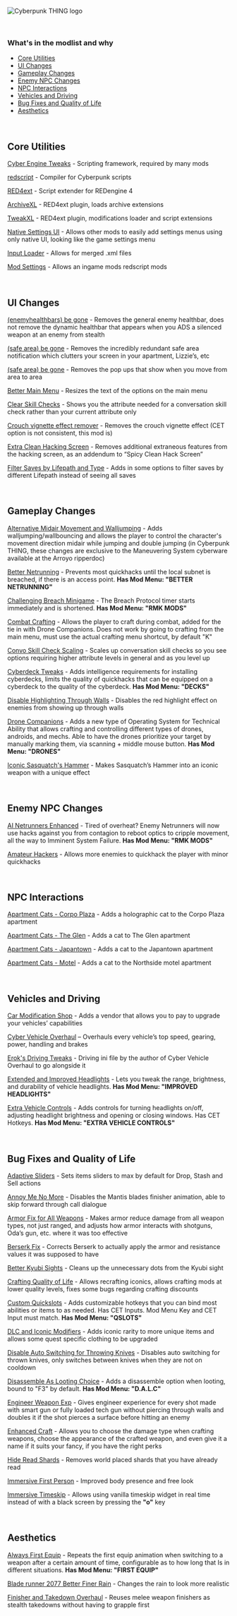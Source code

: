 ![Cyberpunk THING logo](https://i.imgur.com/OehZMjj.png)

&#10240;

### What's in the modlist and why


- [Core Utilities](#core-utilities)
- [UI Changes](#ui-changes)
- [Gameplay Changes](#gameplay-changes)
- [Enemy NPC Changes](#enemy-npc-changes)
- [NPC Interactions](#npc-interactions)
- [Vehicles and Driving](#vehicles-and-driving)
- [Bug Fixes and Quality of Life](#bug-fixes-and-quality-of-life)
- [Aesthetics](#aesthetics)

&#10240;
&#10240;

## Core Utilities

[Cyber Engine Tweaks](https://www.nexusmods.com/cyberpunk2077/mods/107) - Scripting framework, required by many mods

[redscript](https://www.nexusmods.com/cyberpunk2077/mods/1511) - Compiler for Cyberpunk scripts

[RED4ext](https://www.nexusmods.com/cyberpunk2077/mods/2380) - Script extender for REDengine 4

[ArchiveXL](https://www.nexusmods.com/cyberpunk2077/mods/4198) - RED4ext plugin, loads archive extensions

[TweakXL](https://www.nexusmods.com/cyberpunk2077/mods/4197) - RED4ext plugin, modifications loader and script extensions 

[Native Settings UI](https://www.nexusmods.com/cyberpunk2077/mods/3518) - Allows other mods to easily add settings menus using only native UI, looking like the game settings menu

[Input Loader](https://www.nexusmods.com/cyberpunk2077/mods/4575) - Allows for merged .xml files

[Mod Settings](https://www.nexusmods.com/cyberpunk2077/mods/4885) - Allows an ingame mods redscript mods

&#10240;
&#10240;

## UI Changes

[(enemyhealthbars) be gone](https://www.nexusmods.com/cyberpunk2077/mods/4389) - Removes the general enemy healthbar, does not remove the dynamic healthbar that appears when you ADS a silenced weapon at an enemy from stealth

[(safe area) be gone](https://www.nexusmods.com/cyberpunk2077/mods/4395) - Removes the incredibly redundant safe area notification which clutters your screen in your apartment, Lizzie’s, etc

[(safe area) be gone](https://www.nexusmods.com/cyberpunk2077/mods/4395) - Removes the pop ups that show when you move from area to area

[Better Main Menu](https://www.nexusmods.com/cyberpunk2077/mods/6365) - Resizes the text of the options on the main menu

[Clear Skill Checks](https://www.nexusmods.com/cyberpunk2077/mods/2805) - Shows you the attribute needed for a conversation skill check rather than your current attribute only

[Crouch vignette effect remover](https://www.nexusmods.com/cyberpunk2077/mods/535) - Removes the crouch vignette effect (CET option is not consistent, this mod is)

[Extra Clean Hacking Screen](https://www.nexusmods.com/cyberpunk2077/mods/4381) - Removes additional extraneous features from the hacking screen, as an addendum to “Spicy Clean Hack Screen”

[Filter Saves by Lifepath and Type](https://www.nexusmods.com/cyberpunk2077/mods/3400) - Adds in some options to filter saves by different Lifepath instead of seeing all saves

&#10240;
&#10240;

## Gameplay Changes

[Alternative Midair Movement and Walljumping](https://www.nexusmods.com/cyberpunk2077/mods/5160) - Adds walljumping/wallbouncing and allows the player to control the character's movement direction midair while jumping and double jumping (in Cyberpunk THING, these changes are exclusive to the Maneuvering System cyberware available at the Arroyo ripperdoc)

[Better Netrunning](https://www.nexusmods.com/cyberpunk2077/mods/2302) - Prevents most quickhacks until the local subnet is breached, if there is an access point. **Has Mod Menu: "BETTER NETRUNNING"**

[Challenging Breach Minigame](https://www.nexusmods.com/cyberpunk2077/mods/3661) - The Breach Protocol timer starts immediately and is shortened. **Has Mod Menu: "RMK MODS"**

[Combat Crafting](https://www.nexusmods.com/cyberpunk2077/mods/4928) - Allows the player to craft during combat, added for the tie in with Drone Companions. Does not work by going to crafting from the main menu, must use the actual crafting menu shortcut, by default "K"

[Convo Skill Check Scaling](https://www.nexusmods.com/cyberpunk2077/mods/2886) - Scales up conversation skill checks so you see options requiring higher attribute levels in general and as you level up

[Cyberdeck Tweaks](https://www.nexusmods.com/cyberpunk2077/mods/5055) - Adds intelligence requirements for installing cyberdecks, limits the quality of quickhacks that can be equipped on a cyberdeck to the quality of the cyberdeck. **Has Mod Menu: "DECKS"**

[Disable Highlighting Through Walls](https://www.nexusmods.com/cyberpunk2077/mods/3314) - Disables the red highlight effect on enemies from showing up through walls

[Drone Companions](https://www.nexusmods.com/cyberpunk2077/mods/4520) - Adds a new type of Operating System for Technical Ability that allows crafting and controlling different types of drones, androids, and mechs. Able to have the drones prioritize your target by manually marking them, via scanning + middle mouse button. **Has Mod Menu: "DRONES"**

[Iconic Sasquatch's Hammer](https://www.nexusmods.com/cyberpunk2077/mods/4216) - Makes Sasquatch’s Hammer into an iconic weapon with a unique effect

&#10240;
&#10240;

## Enemy NPC Changes

[AI Netrunners Enhanced](https://www.nexusmods.com/cyberpunk2077/mods/2468) - Tired of overheat? Enemy Netrunners will now use hacks against you from contagion to reboot optics to cripple movement, all the way to Imminent System Failure. **Has Mod Menu: "RMK MODS"**

[Amateur Hackers](https://www.nexusmods.com/cyberpunk2077/mods/4880) - Allows more enemies to quickhack the player with minor quickhacks

&#10240;
&#10240;

## NPC Interactions

[Apartment Cats - Corpo Plaza](https://www.nexusmods.com/cyberpunk2077/mods/6329) - Adds a holographic cat to the Corpo Plaza apartment

[Apartment Cats - The Glen](https://www.nexusmods.com/cyberpunk2077/mods/6276) - Adds a cat to The Glen apartment

[Apartment Cats - Japantown](https://www.nexusmods.com/cyberpunk2077/mods/6493) - Adds a cat to the Japantown apartment

[Apartment Cats - Motel](https://www.nexusmods.com/cyberpunk2077/mods/6379) - Adds a cat to the Northside motel apartment

&#10240;
&#10240;

## Vehicles and Driving

[Car Modification Shop](https://www.nexusmods.com/cyberpunk2077/mods/4034) - Adds a vendor that allows you to pay to upgrade your vehicles’ capabilities

[Cyber Vehicle Overhaul](https://www.nexusmods.com/cyberpunk2077/mods/3016) – Overhauls every vehicle’s top speed, gearing, power, handling and brakes

[Erok's Driving Tweaks](https://www.nexusmods.com/cyberpunk2077/mods/2948) - Driving ini file by the author of Cyber Vehicle Overhaul to go alongside it

[Extended and Improved Headlights](https://www.nexusmods.com/cyberpunk2077/mods/5013) - Lets you tweak the range, brightness, and durability of vehicle headlights. **Has Mod Menu: "IMPROVED HEADLIGHTS"**

[Extra Vehicle Controls](https://www.nexusmods.com/cyberpunk2077/mods/3225) - Adds controls for turning headlights on/off, adjusting headlight brightness and opening or closing windows. Has CET Hotkeys. **Has Mod Menu: "EXTRA VEHICLE CONTROLS"**

&#10240;
&#10240;

## Bug Fixes and Quality of Life

[Adaptive Sliders](https://www.nexusmods.com/cyberpunk2077/mods/5075) - Sets items sliders to max by default for Drop, Stash and Sell actions

[Annoy Me No More](https://www.nexusmods.com/cyberpunk2077/mods/1512) - Disables the Mantis blades finisher animation, able to skip forward through call dialogue

[Armor Fix for All Weapons](https://www.nexusmods.com/cyberpunk2077/mods/2834) - Makes armor reduce damage from all weapon types, not just ranged, and adjusts how armor interacts with shotguns, Oda’s gun, etc. where it was too effective

[Berserk Fix](https://www.nexusmods.com/cyberpunk2077/mods/4310) - Corrects Berserk to actually apply the armor and resistance values it was supposed to have

[Better Kyubi Sights](https://www.nexusmods.com/cyberpunk2077/mods/5968) - Cleans up the unnecessary dots from the Kyubi sight

[Crafting Quality of Life](https://www.nexusmods.com/cyberpunk2077/mods/4453) - Allows recrafting iconics, allows crafting mods at lower quality levels, fixes some bugs regarding crafting discounts

[Custom Quickslots](https://www.nexusmods.com/cyberpunk2077/mods/3096) - Adds customizable hotkeys that you can bind most abilities or items to as needed. Has CET Inputs. Mod Menu Key and CET Input must match. **Has Mod Menu: "QSLOTS"**

[DLC and Iconic Modifiers](https://www.nexusmods.com/cyberpunk2077/mods/5171) - Adds iconic rarity to more unique items and allows some quest specific clothing to be upgraded

[Disable Auto Switching for Throwing Knives](https://www.nexusmods.com/cyberpunk2077/mods/5620) - Disables auto switching for thrown knives, only switches between knives when they are not on cooldown

[Disassemble As Looting Choice](https://www.nexusmods.com/cyberpunk2077/mods/4648) - Adds a disassemble option when looting, bound to "F3" by default. **Has Mod Menu: "D.A.L.C"**

[Engineer Weapon Exp](https://www.nexusmods.com/cyberpunk2077/mods/5104) - Gives engineer experience for every shot made with smart gun or fully loaded tech gun without piercing through walls and doubles it if the shot pierces a surface before hitting an enemy

[Enhanced Craft](https://www.nexusmods.com/cyberpunk2077/mods/4378) - Allows you to choose the damage type when crafting weapons, choose the appearance of the crafted weapon, and even give it a name if it suits your fancy, if you have the right perks

[Hide Read Shards](https://www.nexusmods.com/cyberpunk2077/mods/2820) - Removes world placed shards that you have already read

[Immersive First Person](https://www.nexusmods.com/cyberpunk2077/mods/2675) - Improved body presence and free look

[Immersive Timeskip](https://www.nexusmods.com/cyberpunk2077/mods/5115) - Allows using vanilla timeskip widget in real time instead of with a black screen by pressing the **"o"** key

&#10240;
&#10240;

## Aesthetics

[Always First Equip](https://www.nexusmods.com/cyberpunk2077/mods/2557) - Repeats the first equip animation when switching to a weapon after a certain amount of time, configurable as to how long that Is in different situations. **Has Mod Menu: "FIRST EQUIP"**

[Blade runner 2077 Better Finer Rain](https://www.nexusmods.com/cyberpunk2077/mods/2001) - Changes the rain to look more realistic

[Finisher and Takedown Overhaul](https://www.nexusmods.com/cyberpunk2077/mods/6508) - Reuses melee weapon finishers as stealth takedowns without having to grapple first
